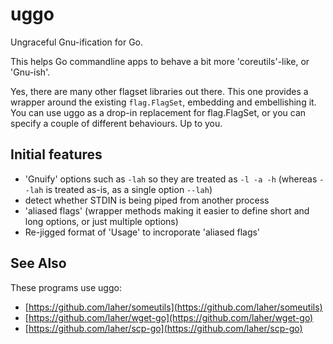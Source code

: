 uggo
=====

Ungraceful Gnu-ification for Go.

This helps Go commandline apps to behave a bit more 'coreutils'-like, or 'Gnu-ish'. 

Yes, there are many other flagset libraries out there.
This one provides a wrapper around the existing `flag.FlagSet`, embedding and embellishing it.
You can use uggo as a drop-in replacement for flag.FlagSet, or you can specify a couple of different behaviours. Up to you.

## Initial features

 * 'Gnuify' options such as `-lah` so they are treated as `-l -a -h` (whereas `--lah` is treated as-is, as a single option `--lah`)
 * detect whether STDIN is being piped from another process
 * 'aliased flags' (wrapper methods making it easier to define short and long options, or just multiple options)
 * Re-jigged format of 'Usage' to incroporate 'aliased flags'

## See Also

These programs use uggo:

 * [https://github.com/laher/someutils](https://github.com/laher/someutils)
 * [https://github.com/laher/wget-go](https://github.com/laher/wget-go)
 * [https://github.com/laher/scp-go](https://github.com/laher/scp-go)
